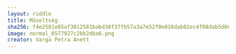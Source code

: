 ```yaml
---
layout: riddle
title: Műveltség
sha256: f4e2581e05af3012581babd38f37fb57a3a7e52f0e016dab02ec4f08dab5d664
image: normal_6577927c2bb2dba6.png
creator: Varga Petra Anett
---
```

